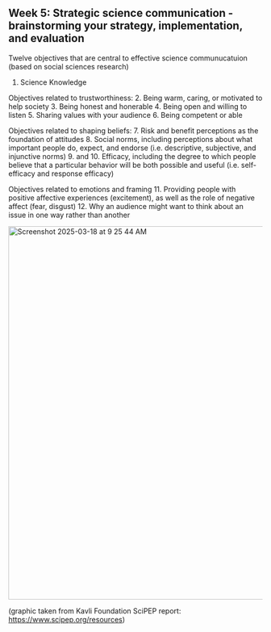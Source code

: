 ## Week 5: Strategic science communication - brainstorming your strategy, implementation, and evaluation

Twelve objectives that are central to effective science communucatuion (based on social sciences research)

1. Science Knowledge

Objectives related to trustworthiness:
2. Being warm, caring, or motivated to help society
3. Being honest and honerable
4. Being open and willing to listen
5. Sharing values with your audience
6. Being competent or able

Objectives related to shaping beliefs:
7. Risk and benefit perceptions as the foundation of attitudes
8. Social norms, including perceptions about what important people do, expect, and endorse (i.e. descriptive, subjective, and injunctive norms)
9. and 10. Efficacy, including the degree to which people believe that a particular behavior will be both possible and useful (i.e. self-efficacy and response efficacy)

Objectives related to emotions and framing
11. Providing people with positive affective experiences (excitement), as well as the role of negative affect (fear, disgust)
12. Why an audience might want to think about an issue in one way rather than another

<img width="740" alt="Screenshot 2025-03-18 at 9 25 44 AM" src="https://github.com/user-attachments/assets/bb548771-253f-48b3-910f-279649b58f7f" />

(graphic taken from Kavli Foundation SciPEP report: https://www.scipep.org/resources) 
